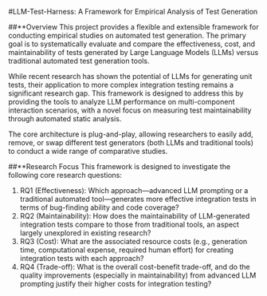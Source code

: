#LLM-Test-Harness: A Framework for Empirical Analysis of Test Generation

##**Overview
This project provides a flexible and extensible framework for conducting empirical studies on automated test generation. The primary goal is to systematically evaluate and compare the effectiveness, cost, and maintainability of tests generated by Large Language Models (LLMs) versus traditional automated test generation tools.

While recent research has shown the potential of LLMs for generating unit tests, their application to more complex integration testing remains a significant research gap. This framework is designed to address this by providing the tools to analyze LLM performance on multi-component interaction scenarios, with a novel focus on measuring test maintainability through automated static analysis.

The core architecture is plug-and-play, allowing researchers to easily add, remove, or swap different test generators (both LLMs and traditional tools) to conduct a wide range of comparative studies.

##**Research Focus
This framework is designed to investigate the following core research questions:
1. RQ1 (Effectiveness): Which approach—advanced LLM prompting or a traditional automated tool—generates more effective integration tests in terms of bug-finding ability and code coverage?
2. RQ2 (Maintainability): How does the maintainability of LLM-generated integration tests compare to those from traditional tools, an aspect largely unexplored in existing research?
3. RQ3 (Cost): What are the associated resource costs (e.g., generation time, computational expense, required human effort) for creating integration tests with each approach?
4. RQ4 (Trade-off): What is the overall cost-benefit trade-off, and do the quality improvements (especially in maintainability) from advanced LLM prompting justify their higher costs for integration testing?